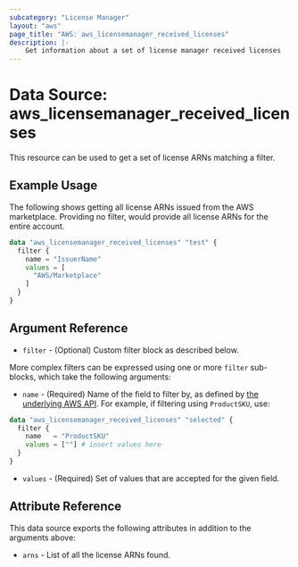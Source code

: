 ```yaml
---
subcategory: "License Manager"
layout: "aws"
page_title: "AWS: aws_licensemanager_received_licenses"
description: |-
    Get information about a set of license manager received licenses
---
```


# Data Source: aws_licensemanager_received_licenses

This resource can be used to get a set of license ARNs matching a filter.

## Example Usage

The following shows getting all license ARNs issued from the AWS marketplace. Providing no filter, would provide all license ARNs for the entire account.

```terraform
data "aws_licensemanager_received_licenses" "test" {
  filter {
    name = "IssuerName"
    values = [
      "AWS/Marketplace"
    ]
  }
}
```

## Argument Reference

* `filter` - (Optional) Custom filter block as described below.

More complex filters can be expressed using one or more `filter` sub-blocks,
which take the following arguments:

* `name` - (Required) Name of the field to filter by, as defined by
  [the underlying AWS API](https://docs.aws.amazon.com/license-manager/latest/APIReference/API_ListReceivedLicenses.html#API_ListReceivedLicenses_RequestSyntax).
  For example, if filtering using `ProductSKU`, use:

```terraform
data "aws_licensemanager_received_licenses" "selected" {
  filter {
    name   = "ProductSKU"
    values = [""] # insert values here
  }
}
```

* `values` - (Required) Set of values that are accepted for the given field.

## Attribute Reference

This data source exports the following attributes in addition to the arguments above:

* `arns` - List of all the license ARNs found.
